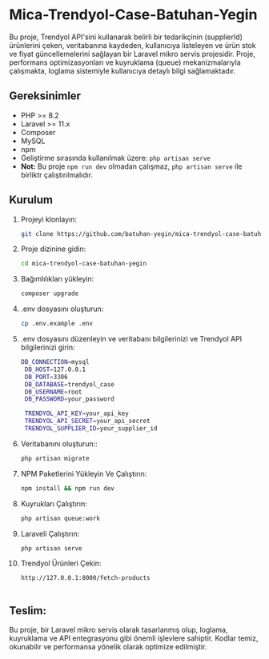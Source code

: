 # Mica-Trendyol-Case-Batuhan-Yegin

Bu proje, Trendyol API'sini kullanarak belirli bir tedarikçinin (supplierId) ürünlerini çeken, veritabanına kaydeden,
kullanıcıya listeleyen ve ürün stok ve fiyat güncellemelerini sağlayan bir Laravel mikro servis projesidir. Proje,
performans optimizasyonları ve kuyruklama (queue) mekanizmalarıyla çalışmakta, loglama sistemiyle kullanıcıya detaylı
bilgi sağlamaktadır.

## Gereksinimler

- PHP >= 8.2
- Laravel >= 11.x
- Composer
- MySQL
- npm
- Geliştirme sırasında kullanılmak üzere: `php artisan serve`
- **Not:** Bu proje `npm run dev` olmadan çalışmaz, `php artisan serve` ile birliktr çalıştırılmalıdır.

## Kurulum

1. Projeyi klonlayın:
   ```bash
   git clone https://github.com/batuhan-yegin/mica-trendyol-case-batuhan-yegin.git
2. Proje dizinine gidin:
   ```bash
   cd mica-trendyol-case-batuhan-yegin
3. Bağımlılıkları yükleyin:

   ```bash
   composer upgrade

4. .env dosyasını oluşturun:
   ```bash
   cp .env.example .env
   
5. .env dosyasını düzenleyin ve veritabanı bilgilerinizi ve Trendyol API bilgilerinizi girin:
   ```bash
   DB_CONNECTION=mysql
    DB_HOST=127.0.0.1
    DB_PORT=3306
    DB_DATABASE=trendyol_case
    DB_USERNAME=root
    DB_PASSWORD=your_password

    TRENDYOL_API_KEY=your_api_key
    TRENDYOL_API_SECRET=your_api_secret
    TRENDYOL_SUPPLIER_ID=your_supplier_id
   
6. Veritabanını oluşturun::
   ```bash
   php artisan migrate

7. NPM Paketlerini Yükleyin Ve Çalıştırın:
   ```bash
   npm install && npm run dev   
8. Kuyrukları Çalıştırın:
   ```bash
   php artisan queue:work
   
9. Laraveli Çalıştırın:
   ```bash
   php artisan serve   
   
9. Trendyol Ürünleri Çekin:
   ```bash
   http://127.0.0.1:8000/fetch-products
      
## Teslim:
Bu proje, bir Laravel mikro servis olarak tasarlanmış olup, loglama, kuyruklama ve API entegrasyonu gibi önemli işlevlere 
sahiptir. Kodlar temiz, okunabilir ve performansa yönelik olarak optimize edilmiştir.
